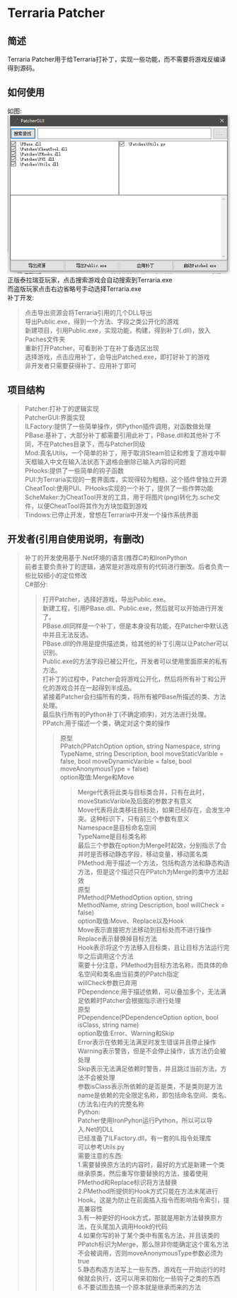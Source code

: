 # Terraria Patcher

## 简述
Terraria Patcher用于给Terraria打补丁，实现一些功能，而不需要将游戏反编译得到源码。
  
## 如何使用
如图:  
![](Pictures/Form.png)  
正版泰拉瑞亚玩家，点击搜索游戏会自动搜索到Terraria.exe  
而盗版玩家点击右边省略号手动选择Terraria.exe  
补丁开发:  
>点击导出资源会将Terraria引用的几个DLL导出  
>导出Public.exe，得到一个方法、字段之类公开化的游戏  
>新建项目，引用Public.exe，实现功能，构建，得到补丁(.dll)，放入Paches文件夹  
>重新打开Patcher，可看到补丁在补丁备选区出现  
>选择游戏，点击应用补丁，会导出Patched.exe，即打好补丁的游戏  
非开发者只需要获得补丁、应用补丁即可  
  
## 项目结构
>Patcher:打补丁的逻辑实现  
>PatcherGUI:界面实现  
>ILFactory:提供了一些简单操作，供Python插件调用，对函数做处理  
>PBase:基补丁，大部分补丁都需要引用此补丁，PBase.dll和其他补丁不同，不在Patches目录下，而与Patcher同级  
>Mod:真名Utils，一个简单的补丁，用于取消Steam验证和修复了游戏中聊天框输入中文在输入法状态下退格会删除已输入内容的问题  
>PHooks:提供了一些简单的钩子函数  
>PUI:为Terraria实现的一套界面库，实现得较为粗糙，这个插件曾独立开源  
>CheatTool:使用PUI、PHooks实现的一个补丁，提供了一些作弊功能  
>ScheMaker:为CheatTool开发的工具，用于将图片(png)转化为.sche文件，以便CheatTool将其作为方块加载到游戏  
>Tindows:已停止开发，曾想在Terraria中开发一个操作系统界面  

## 开发者(引用自使用说明，有删改)
>补丁的开发使用基于.Net环境的语言(推荐C#)和IronPython  
>前者主要负责补丁的逻辑，通常是对游戏原有的代码进行删改。后者负责一些比较细小的定位修改  
>C#部分:  
>>打开Patcher，选择好游戏，导出Public.exe。  
>>新建工程，引用PBase.dll、Public.exe，然后就可以开始进行开发了。  
>>PBase.dll同样是一个补丁，但是本身没有功能，在Patcher中默认选中并且无法反选。  
>>PBase.dll的作用是提供描述类，给其他的补丁引用以让Patcher可以识别。  
>>Public.exe的方法字段已被公开化，开发者可以使用里面原来的私有方法。  
>>打补丁的过程中，Patcher会将游戏公开化，然后将所有补丁和公开化的游戏合并在一起得到半成品。  
>>紧接着Patcher会扫描所有的类，将所有被PBase所描述的类、方法处理。  
>>最后执行所有的Python补丁(不确定顺序)，对方法进行处理。  
>>PPatch:用于描述一个类，确定对这个类的操作  
>>>原型  
>>>PPatch(PPatchOption option, string Namespace, string TypeName, string Description, bool moveStaticVarible = false, bool moveDynamicVarible = false, bool moveAnonymousType = false)  
>>>option取值:Merge和Move  
>>>>Merge代表将此类与目标类合并，只有在此时，moveStaticVarible及后面的参数才有意义  
>>>>Move代表将此类移往目标处，如果已经存在，会发生冲突。这种标识下，只有前三个参数有意义  
>>>Namespace是目标命名空间  
>>>TypeName是目标类名称  
>>>最后三个参数在option为Merge时起效，分别指示了合并时是否移动静态字段，移动变量，移动匿名类  
>>PMethod:用于描述一个方法，包括构造方法和静态构造方法，但是这个描述只在PPatch为Merge的类中方法起效  
>>>原型  
>>>PMethod(PMethodOption option, string MethodName, string Description, bool willCheck = false)  
>>>option取值:Move、Replace以及Hook  
>>>>Move表示直接把方法移动到目标处而不进行操作  
>>>>Replace表示替换掉目标方法  
>>>>Hook表示将这个方法移入目标类，且让目标方法运行完毕之后调用这个方法  
>>>需要十分注意，PMethod为目标方法名称，而具体的命名空间和类名由当前类的PPatch指定  
>>>willCheck参数已弃用  
>>PDependence:用于描述依赖，可以叠加多个，无法满足依赖时Patcher会根据指示进行处理  
>>>原型  
>>>PDependence(PDependenceOption option, bool isClass, string name)  
>>>option取值:Error、Warning和Skip  
>>>>Error表示在依赖无法满足时发生错误并且停止操作  
>>>>Warning表示警告，但是不会停止操作，该方法仍会被处理  
>>>>Skip表示无法满足依赖时警告，并且跳过当前方法，方法不会被处理  
>>>参数isClass表示所依赖的是否是类，不是类则是方法  
>>>name是依赖的完全限定名称，即包括命名空间、类名、(方法名)在内的完整名称  
>Python:  
>>Patcher使用IronPyhon运行Python，所以可以导入.Net的DLL  
>>已经准备了ILFactory.dll，有一套的IL指令处理库  
>>可以参考Utils.py  
>需要注意的东西:  
>>1.需要替换原方法的内容时，最好的方式是新建一个类继承原类，然后重写你要替换的方法，接着使用PMethod和Replace标识将方法替换  
>>2.PMethod所提供的Hook方式只能在方法末尾进行Hook，这是为防止在前面插入指令而影响指令索引，提高兼容性  
>>3.有一种更好的Hook方式，那就是用新方法替换原方法，在头尾加入调用Hook的代码  
>>4.如果你写的补丁某个类中有匿名方法，并且该类的PPatch标识为Merge，那么除非你能确定这个匿名方法不会被调用，否则moveAnonymousType参数必须为true  
>>5.静态构造方法写上一些东西，游戏在一开始运行的时候就会执行，这可以用来初始化一些钩子之类的东西  
>>6.不要试图去搞一个原本就是继承而来的方法  